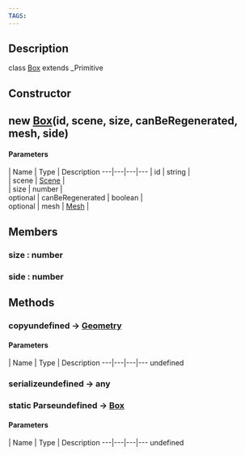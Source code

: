 ```yaml
---
TAGS:
---
```

## Description

class [Box](/classes/2.4/Box) extends _Primitive



## Constructor

## new [Box](/classes/2.4/Box)(id, scene, size, canBeRegenerated, mesh, side)



#### Parameters
 | Name | Type | Description
---|---|---|---
 | id | string |   
 | scene | [Scene](/classes/2.4/Scene) |   
 | size | number |   
optional | canBeRegenerated | boolean |   
optional | mesh | [Mesh](/classes/2.4/Mesh) |   
## Members

### size : number



### side : number



## Methods

### copyundefined &rarr; [Geometry](/classes/2.4/Geometry)



#### Parameters
 | Name | Type | Description
---|---|---|---
undefined
### serializeundefined &rarr; any


### static Parseundefined &rarr; [Box](/classes/2.4/Box)



#### Parameters
 | Name | Type | Description
---|---|---|---
undefined
